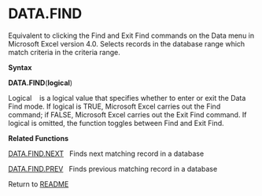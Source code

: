 # DATA.FIND

Equivalent to clicking the Find and Exit Find commands on the Data menu
in Microsoft Excel version 4.0. Selects records in the database range
which match criteria in the criteria range.

**Syntax**

**DATA.FIND**(**logical**)

Logical&nbsp;&nbsp;&nbsp;&nbsp;is a logical value that specifies whether
to enter or exit the Data Find mode. If logical is TRUE, Microsoft Excel
carries out the Find command; if FALSE, Microsoft Excel carries out the
Exit Find command. If logical is omitted, the function toggles between
Find and Exit Find.

**Related Functions**

[DATA.FIND.NEXT](DATA.FIND.NEXT.md)&nbsp;&nbsp;&nbsp;Finds next matching record in a database

[DATA.FIND.PREV](DATA.FIND.PREV.md)&nbsp;&nbsp;&nbsp;Finds previous matching record in a
database



Return to [README](README.md#D)

